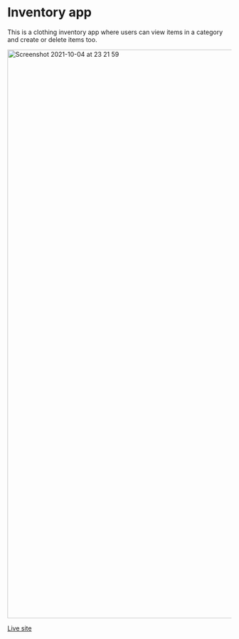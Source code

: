 # Inventory app

This is a clothing inventory app where users can view items in a category and create or delete items too.

<img width="1280" alt="Screenshot 2021-10-04 at 23 21 59" src="https://user-images.githubusercontent.com/63427719/135932683-40aeb810-8e54-40da-9490-8c0594faf31e.png">

[Live site](https://odin-inventory-app.herokuapp.com/items)

